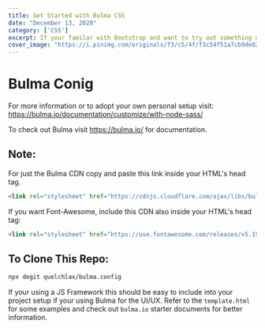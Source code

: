 ```yaml
---
title: Get Started with Bulma CSS
date: "December 13, 2020"
category: ['CSS'] 
excerpt: If your familar with Bootstrap and want to try out something different Bulma is amazing.
cover_image: "https://i.pinimg.com/originals/f3/c5/4f/f3c54f51a7cb9de02523e226d6b010b6.png"
---
```


# Bulma Conig

For more information or to adopt your own personal setup visit: https://bulma.io/documentation/customize/with-node-sass/

To check out Bulma visit https://bulma.io/ for documentation.


## Note:
For just the Bulma CDN copy and paste this link inside your HTML's head tag.

```html
<link rel="stylesheet" href="https://cdnjs.cloudflare.com/ajax/libs/bulma/0.9.1/css/bulma.min.css" integrity="sha512-ZRv40llEogRmoWgZwnsqke3HNzJ0kiI0+pcMgiz2bxO6Ew1DVBtWjVn0qjrXdT3+u+pSN36gLgmJiiQ3cQtyzA==" crossorigin="anonymous" />
```

If you want Font-Awesome, include this CDN also inside your HTML's head tag:
```html
<link rel="stylesheet" href="https://use.fontawesome.com/releases/v5.15.1/css/all.css" integrity="sha384-vp86vTRFVJgpjF9jiIGPEEqYqlDwgyBgEF109VFjmqGmIY/Y4HV4d3Gp2irVfcrp" crossorigin="anonymous">
```

## To Clone This Repo:

```bash
npx degit quelchlax/bulma.config
```

If your using a JS Framework this should be easy to include into your project setup if your using Bulma for the UI/UX. Refer to the `template.html` for some examples and check out `bulma.io` starter documents for better information.